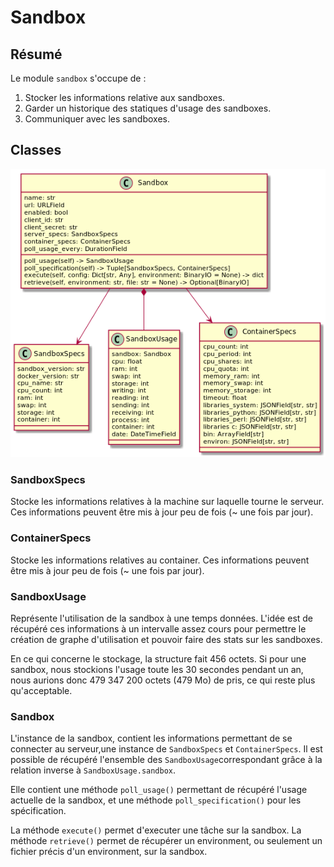 # Sandbox

## Résumé

Le module `sandbox` s'occupe de :

1. Stocker les informations relative aux sandboxes.
2. Garder un historique des statiques d'usage des sandboxes.
3. Communiquer avec les sandboxes.

## Classes

![uml](sandbox.png)

### SandboxSpecs

Stocke les informations relatives à la machine sur laquelle tourne le serveur. Ces informations
peuvent être mis à jour peu de fois (~ une fois par jour).

### ContainerSpecs

Stocke les informations relatives au container. Ces informations 
peuvent être mis à jour peu de fois (~ une fois par jour).

### SandboxUsage

Représente l'utilisation de la sandbox à une temps données. L'idée est de récupéré ces informations
à un intervalle assez cours pour permettre le création de graphe d'utilisation et pouvoir faire des
stats sur les sandboxes.

En ce qui concerne le stockage, la structure fait 456 octets. Si pour une sandbox, nous stockions
l'usage toute les 30 secondes pendant un an, nous aurions donc 479 347 200 octets (479 Mo) de pris, ce qui reste
plus qu'acceptable.

### Sandbox

L'instance de la sandbox, contient les informations permettant de se connecter au serveur,une
instance de `SandboxSpecs` et `ContainerSpecs`. Il est possible de récupéré l'ensemble des
`SandboxUsage`correspondant grâce à la relation inverse à `SandboxUsage.sandbox`.

Elle contient une méthode `poll_usage()` permettant de récupéré l'usage actuelle de la sandbox, et une
méthode `poll_specification()` pour les spécification.

La méthode `execute()` permet d'executer une tâche sur la sandbox.
La méthode `retrieve()` permet de récupérer un environment, ou seulement un fichier précis d'un
environment, sur la sandbox.

